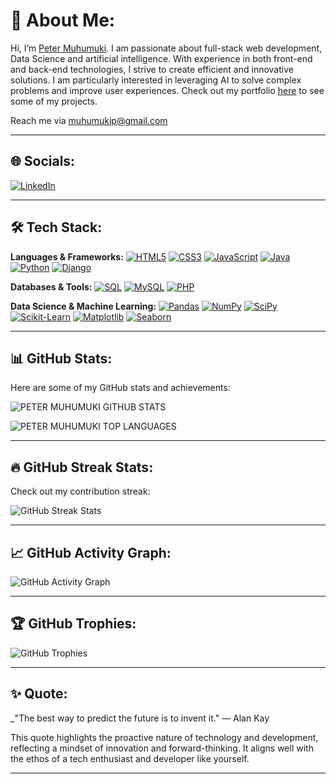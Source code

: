 # 👋 About Me:
Hi, I’m [Peter Muhumuki](https://petermuhumuki.netlify.app/). I am passionate about full-stack web development, Data Science and artificial intelligence. With experience in both front-end and back-end technologies, I strive to create efficient and innovative solutions. I am particularly interested in leveraging AI to solve complex problems and improve user experiences. Check out my portfolio [here](https://petermuhumuki.netlify.app) to see some of my projects. 

Reach me via [muhumukip@gmail.com](mailto:muhumukip@gmail.com)

---

## 🌐 Socials:
[![LinkedIn](https://img.shields.io/badge/LinkedIn-0077B5?style=for-the-badge&logo=linkedin&logoColor=white&labelColor=0077B5&border=none)](https://www.linkedin.com/in/peter-muhumuki-b494ba258/)

---

## 🛠 Tech Stack:
**Languages & Frameworks:**
[![HTML5](https://img.shields.io/badge/HTML5-E34F26?style=for-the-badge&logo=html5&logoColor=white&border=none)](https://developer.mozilla.org/en-US/docs/Web/HTML)
[![CSS3](https://img.shields.io/badge/CSS3-1572B6?style=for-the-badge&logo=css3&logoColor=white&border=none)](https://developer.mozilla.org/en-US/docs/Web/CSS)
[![JavaScript](https://img.shields.io/badge/JavaScript-F7DF1E?style=for-the-badge&logo=javascript&logoColor=black&border=none)](https://developer.mozilla.org/en-US/docs/Web/JavaScript)
[![Java](https://img.shields.io/badge/Java-007396?style=for-the-badge&logo=java&logoColor=white&border=none)](https://www.java.com/)
[![Python](https://img.shields.io/badge/Python-3776AB?style=for-the-badge&logo=python&logoColor=white&border=none)](https://www.python.org/)
[![Django](https://img.shields.io/badge/Django-092E20?style=for-the-badge&logo=django&logoColor=white&border=none)](https://www.djangoproject.com/)

**Databases & Tools:**
[![SQL](https://img.shields.io/badge/SQL-4479A1?style=for-the-badge&logo=mysql&logoColor=white&border=none)](https://www.mysql.com/)
[![MySQL](https://img.shields.io/badge/MySQL-4479A1?style=for-the-badge&logo=mysql&logoColor=white&border=none)](https://www.mysql.com/)
[![PHP](https://img.shields.io/badge/PHP-777BB4?style=for-the-badge&logo=php&logoColor=white&border=none)](https://www.php.net/)

**Data Science & Machine Learning:**
[![Pandas](https://img.shields.io/badge/Pandas-150458?style=for-the-badge&logo=pandas&logoColor=white&border=none)](https://pandas.pydata.org/)
[![NumPy](https://img.shields.io/badge/NumPy-013243?style=for-the-badge&logo=numpy&logoColor=white&border=none)](https://numpy.org/)
[![SciPy](https://img.shields.io/badge/SciPy-8CAAE6?style=for-the-badge&logo=scipy&logoColor=white&border=none)](https://scipy.org/)
[![Scikit-Learn](https://img.shields.io/badge/Scikit--Learn-F7931E?style=for-the-badge&logo=scikit-learn&logoColor=white&border=none)](https://scikit-learn.org/)
[![Matplotlib](https://img.shields.io/badge/Matplotlib-003B57?style=for-the-badge&logo=matplotlib&logoColor=white&border=none)](https://matplotlib.org/)
[![Seaborn](https://img.shields.io/badge/Seaborn-FF8C00?style=for-the-badge&logo=seaborn&logoColor=white&border=none)](https://seaborn.pydata.org/)

---

## 📊 GitHub Stats:
Here are some of my GitHub stats and achievements:

![PETER MUHUMUKI GITHUB STATS](https://github-readme-stats.vercel.app/api?username=peterkahumu&show_icons=true&theme=radical)

![PETER MUHUMUKI TOP LANGUAGES](https://github-readme-stats.vercel.app/api/top-langs/?username=peterkahumu&layout=compact&theme=radical)

---

## 🔥 GitHub Streak Stats:
Check out my contribution streak:

![GitHub Streak Stats](https://github-readme-streak-stats.herokuapp.com/?user=peterkahumu&theme=dark&hide_border=true)

---

## 📈 GitHub Activity Graph:
![GitHub Activity Graph](https://github-readme-activity-graph.vercel.app/graph?username=peterkahumu&theme=github-compact&hide_border=true)

---

## 🏆 GitHub Trophies:
![GitHub Trophies](https://github-profile-trophy.vercel.app/?username=peterkahumu&theme=radical&no-bg=true&row=1&column=7)

---

## ✨ Quote:
_"The best way to predict the future is to invent it." — Alan Kay

This quote highlights the proactive nature of technology and development, reflecting a mindset of innovation and forward-thinking. It aligns well with the ethos of a tech enthusiast and developer like yourself.

---
